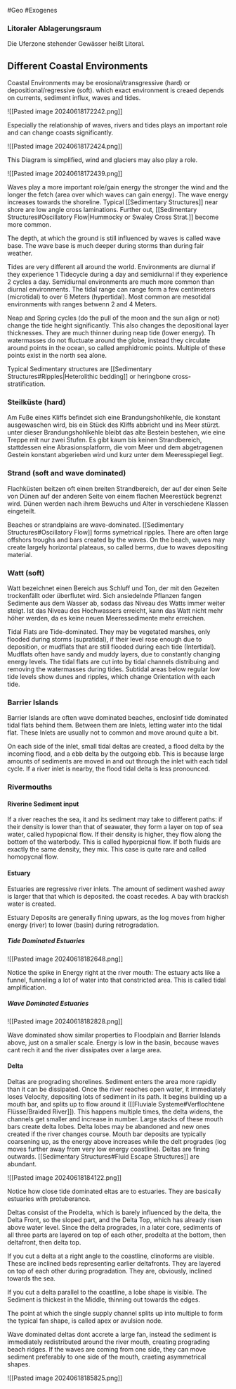 #Geo #Exogenes 

### Litoraler Ablagerungsraum

Die Uferzone stehender Gewässer heißt Litoral.

## Different Coastal Environments

Coastal Environments may be erosional/transgressive (hard) or depositional/regressive (soft). which exact environment is creaed depends on currents, sediment influx, waves and tides.

![[Pasted image 20240618172242.png]]

Especially the relationship of waves, rivers and tides plays an important role and can change coasts significantly.

![[Pasted image 20240618172424.png]]

This Diagram is simplified, wind and glaciers may also play a role.

![[Pasted image 20240618172439.png]]

Waves play a more important role/gain energy the stronger the wind and the longer the fetch (area over which waves can gain energy). The wave energy increases towards the shoreline. Typical [[Sedimentary Structures]] near shore are low angle cross laminations. Further out, [[Sedimentary Structures#Oscillatory Flow|Hummocky or Swaley Cross Strat.]] become more common. 

The depth, at which the ground is still influenced by waves is called wave base. The wave base is much deeper during storms than during fair weather.

Tides are very different all around the world. Environments are diurnal if they experience 1 Tidecycle during a day and semidiurnal if they experience 2 cycles a day. Semidiurnal environments are much more common than diurnal environments. The tidal range can range form a few centimeters (microtidal) to over 6 Meters (hypertidal). Most common are mesotidal environments with ranges betwenn 2 and 4 Meters. 

Neap and Spring cycles (do the pull of the moon and the sun align or not) change the tide height significantly. This also changes the depositional layer thicknesses. They are much thinner during neap tide (lower energy). Th watermasses do not fluctuate around the globe, instead they circulate around points in the ocean, so called amphidromic points. Multiple of these points exist in the north sea alone.

Typical Sedimentary structures are [[Sedimentary Structures#Ripples|Heterolithic bedding]]  or heringbone cross-stratification.

### Steilküste (hard)

Am Fuße eines Kliffs befindet sich eine Brandungshohlkehle, die konstant ausgewaschen wird, bis ein Stück des Kliffs abbricht und ins Meer stürzt. unter dieser Brandungshohlkehle bleibt das alte Bestein bestehen, wie eine Treppe mit nur zwei Stufen.
Es gibt kaum bis keinen Strandbereich, stattdessen eine Abrasionsplatform, die vom Meer und dem abgetragenen Gestein konstant abgerieben wird und kurz unter dem Meeresspiegel liegt.

### Strand (soft and wave dominated)

Flachküsten beitzen oft einen breiten Strandbereich, der auf der einen Seite von Dünen auf der anderen Seite von einem flachen Meerestück begrenzt wird. Dünen werden nach ihrem Bewuchs und Alter in verschiedene Klassen eingeteilt.

Beaches or strandplains are wave-dominated. [[Sedimentary Structures#Oscillatory Flow]] forms symetrical ripples. There are often large offshors troughs and bars created by the waves. On the beach, waves may create largely horizontal plateaus, so called berms, due to waves depositing material. 

### Watt (soft)

Watt bezeichnet einen Bereich aus Schluff und Ton, der mit den Gezeiten trockenfällt oder überflutet wird. Sich ansiedelnde Pflanzen fangen Sedimente aus dem Wasser ab, sodass das Niveau des Watts immer weiter steigt. Ist das Niveau des Hochwassers erreicht, kann das Watt nicht mehr höher werden, da es keine neuen Meeressedimente mehr erreichen.

Tidal Flats are Tide-dominated. They may be vegetated marshes, only flooded during storms (supratidal), if their level rose enough due to deposition, or mudflats that are still flooded during each tide (Intertidal). Mudflats often have sandy and muddy layers, due to constantly changing energy levels. The tidal flats are cut into by tidal channels distribuing and removing the watermasses during tides. Subtidal areas below regular low tide levels show dunes and ripples, which change Orientation with each tide.

### Barrier Islands

Barrier Islands are often wave dominated beaches, enclosinf tide dominated tidal flats behind them. Between them are Inlets, letting water into the tidal flat. These Inlets are usually not to common and move around quite a bit.

On each side of the inlet, small tidal deltas are created, a flood delta by the incoming flood, and a ebb delta by the outgoing ebb. This is because large amounts of sediments are moved in and out through the inlet with each tidal cycle. If a river inlet is nearby, the flood tidal delta is less pronounced.

### Rivermouths

#### Riverine Sediment input

If a river reaches the sea, it and its sediment may take to different paths: if their density is lower than that of seawater, they form a layer on top of sea water, called hypopicnal flow. If their density is higher, they flow along the bottom of the waterbody. This is called hyperpicnal flow. If both fluids are exactly the same density, they mix. This case is quite rare and called homopycnal flow.

#### Estuary

Estuaries are regressive river inlets. The amount of sediment washed away is larger that that which is deposited. the coast recedes. A bay with brackish water is created.

Estuary Deposits are generally fining upwars, as the log moves from higher energy (river) to lower (basin) during retrogradation.

##### Tide Dominated Estuaries

![[Pasted image 20240618182648.png]]

Notice the spike in Energy right at the river mouth: The estuary acts like a funnel, funneling a lot of water into that constricted area. This is called tidal amplification.

##### Wave Dominated Estuaries

![[Pasted image 20240618182828.png]]

Wave dominated show similar properties to Floodplain and Barrier Islands above, just on a smaller scale. Energy is low in the basin, because waves cant rech it and the river dissipates over a large area.


#### Delta

Deltas are prograding shorelines. Sediment enters the area more rapidly than it can be dissipated. Once the river reaches open water, it immediately loses Velocity, depositing lots of sediment in its path. It begins building up a mouth bar, and splits up to flow around it ([[Fluviale Systeme#Verflochtene Flüsse/Braided River]]). This happens multiple times, the delta widens, the channels get smaller and increase in number. Large stacks of these mouth bars create delta lobes. Delta lobes may be abandoned and new ones created if the river changes course. Mouth bar deposits are typically coarsening up, as the energy above increases while the delt progrades (log moves further away from very low energy coastline). Deltas are fining outwards. [[Sedimentary Structures#Fluid Escape Structures]] are abundant.

![[Pasted image 20240618184122.png]]

Notice how close tide dominated eltas are to estuaries. They are basically estuaries with protuberance.

Deltas consist of the Prodelta, which is barely influenced by the delta, the Delta Front, so the sloped part, and the Delta Top, which has already risen above water level. Since the delta progrades, in a later core, sediments of all three parts are layered on top of each other, prodelta at the bottom, then deltafront, then delta top.

If you cut a delta at a right angle to the coastline, clinoforms are visible. These are inclined beds representing earlier deltafronts. They are layered on top of each other during progradation. They are, obviously, inclined towards the sea.

If you cut a delta parallel to the coastline, a lobe shape is visible. The Sediment is thickest in the Middle, thinning out towards the edges.

The point at which the single supply channel splits up into multiple to form the typical fan shape, is called apex or avulsion node. 

Wave dominated deltas dont accrete a large fan, instead the sediment is immediately redistributed around the river mouth, creating prograding beach ridges. If the waves are coming from one side, they can move sediment preferably to one side of the mouth, craeting asymmetrical shapes.

![[Pasted image 20240618185825.png]]